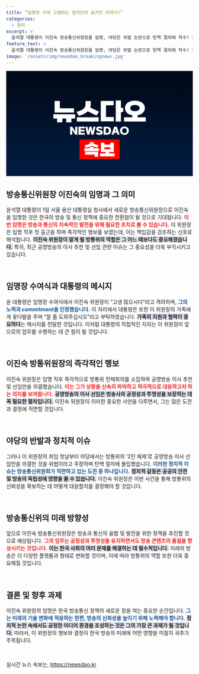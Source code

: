 ```yaml
---
title: “임명장 수여 고생하는 정치인의 숨겨진 이야기!”
categories:
  - 정치
excerpt: >
  윤석열 대통령이 이진숙 방송통신위원장을 임명, 야당은 위법 논란으로 탄핵 절차에 착수! 긴박한 상황 속 방통위는 공영방송 이사 추천안을 의결했다. 과연 이 위원장은 어떤 변화를 가져올 것인가? 클릭해서 자세한 내용을 확인하세요!
feature_text: >
  윤석열 대통령이 이진숙 방송통신위원장을 임명, 야당은 위법 논란으로 탄핵 절차에 착수! 긴박한 상황 속 방통위는 공영방송 이사 추천안을 의결했다. 과연 이 위원장은 어떤 변화를 가져올 것인가? 클릭해서 자세한 내용을 확인하세요!
image: '/assets/img/newsdao_breakingnews.jpg'
---
```


<p><img src="/assets/img/newsdao_breakingnews.jpg" alt="firstkoreanews 속보" /></p>

<h2 data-ke-size="size26">방송통신위원장 이진숙의 임명과 그 의미</h2>

<p data-ke-size="size16">윤석열 대통령이 1일 서울 용산 대통령실 청사에서 새로운 방송통신위원장으로 이진숙을 임명한 것은 한국의 방송 및 통신 정책에 중요한 전환점이 될 것으로 기대됩니다. <b><span style="color: #ee2323;">이번 임명은 방송과 통신의 지속적인 발전을 위해 필요한 조치로 볼 수 있습니다.</span></b> 이 위원장은 임명 직후 첫 출근을 하며 즉각적인 행보를 보였는데, 이는 책임감을 강조하는 신호로 해석됩니다. <b><span style="background-color: #21538527;">이진숙 위원장이 맡게 될 방통위의 역할은 그 어느 때보다도 중요해졌습니다.</span></b> 특히, 최근 공영방송의 이사 추천 및 선임 관련 이슈는 그 중요성을 더욱 부각시키고 있습니다.</p>

<p data-ke-size="size16">&nbsp;</p>

<h2 data-ke-size="size26">임명장 수여식과 대통령의 메시지</h2>

<p data-ke-size="size16">윤 대통령은 임명장 수여식에서 이진숙 위원장이 “고생 많으시다”라고 격려하며, <b><span style="color: #1a5490;">그의 노력과 commitment을 인정했습니다.</span></b> 이 자리에서 대통령은 또한 이 위원장의 가족에게 꽃다발을 주며 “잘 좀 도와주십시오”라고 부탁하였습니다. <b><span style="background-color: #21538527;">가족의 지원과 협력이 중요하다</span></b>는 메시지를 전달한 것입니다. 이처럼 대통령의 직접적인 지지는 이 위원장이 앞으로의 업무를 수행하는 데 큰 힘이 될 것입니다.</p>

<p data-ke-size="size16">&nbsp;</p>

<h2 data-ke-size="size26">이진숙 방통위원장의 즉각적인 행보</h2>

<p data-ke-size="size16">이진숙 위원장은 임명 직후 즉각적으로 방통위 전체회의를 소집하여 공영방송 이사 추천 및 선임안을 의결했습니다. <b><span style="color: #ee2323;">이는 그가 상황을 신속히 파악하고 적극적으로 대응하고자 하는 의지를 보여줍니다.</span></b> <b><span style="background-color: #21538527;">공영방송의 이사 선임은 방송사의 공정성과 투명성을 보장하는 데 꼭 필요한 절차입니다.</span></b> 이진숙 위원장이 이러한 중요한 사안을 다루면서, 그는 많은 도전과 결정에 직면할 것입니다.</p>

<p data-ke-size="size16">&nbsp;</p>

<h2 data-ke-size="size26">야당의 반발과 정치적 이슈</h2>

<p data-ke-size="size16">그러나 이 위원장의 취임 첫날부터 야당에서는 방통위의 ‘2인 체제’로 공영방송 이사 선임안을 의결한 것을 위법이라고 주장하며 탄핵 절차에 돌입했습니다. <b><span style="color: #1a5490;">이러한 정치적 이슈는 방송통신위원회가 직면하고 있는 도전 중 하나입니다.</span></b> <b><span style="background-color: #21538527;">정치적 갈등은 공공의 안전 및 방송의 독립성에 영향을 줄 수 있습니다.</span></b> 이진숙 위원장은 이번 사건을 통해 방통위의 신뢰성을 확보하는 데 어떻게 대응할지를 결정해야 할 것입니다.</p>

<p data-ke-size="size16">&nbsp;</p>

<h2 data-ke-size="size26">방송통신위의 미래 방향성</h2>

<p data-ke-size="size16">앞으로 이진숙 방송통신위원장은 방송과 통신의 융합 및 발전을 위한 정책을 추진할 것으로 예상됩니다. <b><span style="color: #ee2323;">그의 임무는 공정성과 투명성을 유지하면서도 방송 콘텐츠의 품질을 향상시키는 것입니다.</span></b> <b><span style="background-color: #21538527;">이는 한국 사회의 여러 문제를 해결하는 데 필수적입니다.</span></b> 미래의 방송은 더 다양한 플랫폼과 형태로 변화할 것이며, 이에 따라 방통위의 역할 또한 더욱 중요해질 것입니다.</p>

<p data-ke-size="size16">&nbsp;</p>

<h2 data-ke-size="size26">결론 및 향후 과제</h2>

<p data-ke-size="size16">이진숙 위원장의 임명은 한국 방송통신 정책의 새로운 장을 여는 중요한 순간입니다. <b><span style="color: #1a5490;">그는 미래의 기술 변화에 적응하는 한편, 방송의 신뢰성을 높이기 위해 노력해야 합니다.</span></b> <b><span style="background-color: #21538527;">정치적 논란 속에서도 공정한 미디어 환경을 조성하는 것은 그의 가장 큰 과제가 될 것입니다.</span></b> 따라서, 이 위원장의 행보와 결정이 한국 방송의 미래에 어떤 영향을 미칠지 귀추가 주목됩니다.</p>

<p data-ke-size="size16">&nbsp;</p>
실시간 뉴스 속보는, <a href="https://newsdao.kr" rel="dofollow">https://newsdao.kr</a>


